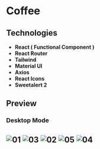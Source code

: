 # Coffee

## Technologies

- **React ( Functional Component )**
- **React Router**
- **Tailwind**
- **Material UI**
- **Axios**
- **React Icons**
- **Sweetalert 2**

## Preview
### Desktop Mode
![01](https://user-images.githubusercontent.com/100797809/223477213-bfbf4c04-3dc9-477a-9c3f-87393dad0547.png)
![03](https://user-images.githubusercontent.com/100797809/223477248-46d35f5f-0c6d-40cf-a60b-82249d22ccc8.png)
![02](https://user-images.githubusercontent.com/100797809/223477263-05c05bbb-bac2-412c-aad3-cdbc85c2e13a.png)
![05](https://user-images.githubusercontent.com/100797809/223477277-351224c0-0f73-45c1-8061-2bebcee3d09e.png)
![04](https://user-images.githubusercontent.com/100797809/223477294-9f60453e-0399-48a6-85e1-21e98531bc5b.png)
---

